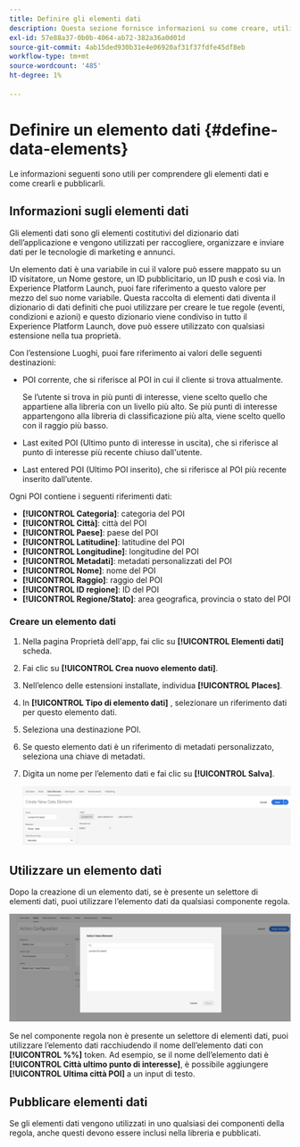 ```yaml
---
title: Definire gli elementi dati
description: Questa sezione fornisce informazioni su come creare, utilizzare e pubblicare elementi dati in Experience Platform Launch for Places.
exl-id: 57e88a37-0b0b-4064-ab72-382a36a0d01d
source-git-commit: 4ab15ded930b31e4e06920af31f37fdfe45df8eb
workflow-type: tm+mt
source-wordcount: '485'
ht-degree: 1%

---
```


# Definire un elemento dati {#define-data-elements}

Le informazioni seguenti sono utili per comprendere gli elementi dati e come crearli e pubblicarli.

## Informazioni sugli elementi dati

Gli elementi dati sono gli elementi costitutivi del dizionario dati dell’applicazione e vengono utilizzati per raccogliere, organizzare e inviare dati per le tecnologie di marketing e annunci.

Un elemento dati è una variabile in cui il valore può essere mappato su un ID visitatore, un Nome gestore, un ID pubblicitario, un ID push e così via. In Experience Platform Launch, puoi fare riferimento a questo valore per mezzo del suo nome variabile. Questa raccolta di elementi dati diventa il dizionario di dati definiti che puoi utilizzare per creare le tue regole (eventi, condizioni e azioni) e questo dizionario viene condiviso in tutto il Experience Platform Launch, dove può essere utilizzato con qualsiasi estensione nella tua proprietà.

Con l’estensione Luoghi, puoi fare riferimento ai valori delle seguenti destinazioni:

* POI corrente, che si riferisce al POI in cui il cliente si trova attualmente.

   Se l’utente si trova in più punti di interesse, viene scelto quello che appartiene alla libreria con un livello più alto. Se più punti di interesse appartengono alla libreria di classificazione più alta, viene scelto quello con il raggio più basso.
* Last exited POI (Ultimo punto di interesse in uscita), che si riferisce al punto di interesse più recente chiuso dall&#39;utente.
* Last entered POI (Ultimo POI inserito), che si riferisce al POI più recente inserito dall’utente.

Ogni POI contiene i seguenti riferimenti dati:

* **[!UICONTROL Categoria]**: categoria del POI
* **[!UICONTROL Città]**: città del POI
* **[!UICONTROL Paese]**: paese del POI
* **[!UICONTROL Latitudine]**: latitudine del POI
* **[!UICONTROL Longitudine]**: longitudine del POI
* **[!UICONTROL Metadati]**: metadati personalizzati del POI
* **[!UICONTROL Nome]**: nome del POI
* **[!UICONTROL Raggio]**: raggio del POI
* **[!UICONTROL ID regione]**: ID del POI
* **[!UICONTROL Regione/Stato]**: area geografica, provincia o stato del POI

### Creare un elemento dati

1. Nella pagina Proprietà dell&#39;app, fai clic su **[!UICONTROL Elementi dati]** scheda.

1. Fai clic su **[!UICONTROL Crea nuovo elemento dati]**.

1. Nell’elenco delle estensioni installate, individua **[!UICONTROL Places]**.

1. In **[!UICONTROL Tipo di elemento dati]** , selezionare un riferimento dati per questo elemento dati.

1. Seleziona una destinazione POI.

1. Se questo elemento dati è un riferimento di metadati personalizzato, seleziona una chiave di metadati.

1. Digita un nome per l’elemento dati e fai clic su **[!UICONTROL Salva]**.

   ![Creare un elemento dati](/help/assets/create-de-7-v3.png)


## Utilizzare un elemento dati

Dopo la creazione di un elemento dati, se è presente un selettore di elementi dati, puoi utilizzare l’elemento dati da qualsiasi componente regola.

![Utilizzare l’elemento dati](/help/assets/use-de-v2.png)

Se nel componente regola non è presente un selettore di elementi dati, puoi utilizzare l’elemento dati racchiudendo il nome dell’elemento dati con **[!UICONTROL %%]** token.
Ad esempio, se il nome dell’elemento dati è **[!UICONTROL Città ultimo punto di interesse]**, è possibile aggiungere **[!UICONTROL Ultima città POI]** a un input di testo.


## Pubblicare elementi dati

Se gli elementi dati vengono utilizzati in uno qualsiasi dei componenti della regola, anche questi devono essere inclusi nella libreria e pubblicati.
